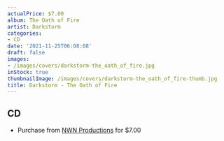 ```yaml
---
actualPrice: $7.00
album: The Oath of Fire
artist: Darkstorm
categories:
- CD
date: '2021-11-25T06:08:08'
draft: false
images:
- /images/covers/darkstorm-the_oath_of_fire.jpg
inStock: true
thumbnailImage: /images/covers/darkstorm-the_oath_of_fire-thumb.jpg
title: Darkstorm - The Oath of Fire
---
```


## CD
* Purchase from [NWN Productions](http://shop.nwnprod.com/index.php?route=product/product&path=93&product_id=8731&sort=pd.name&order=ASC) for $7.00
